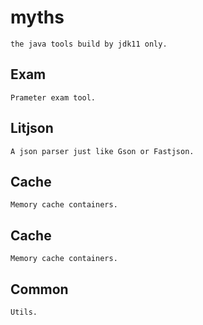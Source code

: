 # myths
```
the java tools build by jdk11 only.
```

## Exam
```
Prameter exam tool.
```

## Litjson
```
A json parser just like Gson or Fastjson.
```

## Cache
```
Memory cache containers.
```

## Cache
```
Memory cache containers.
```

## Common
```
Utils.
```
